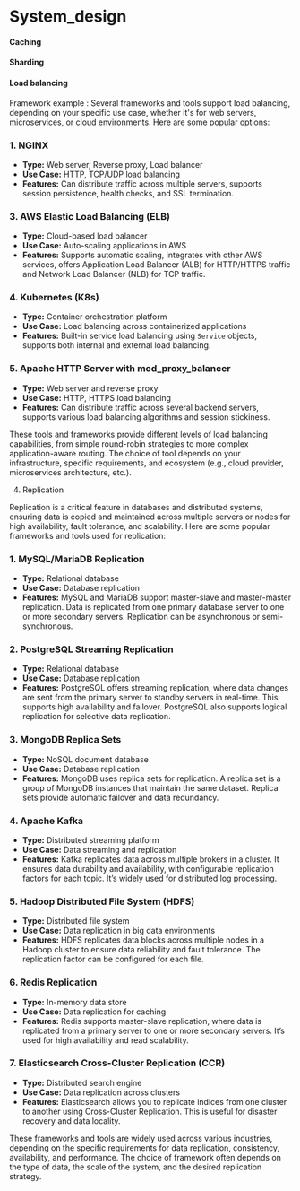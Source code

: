 # System_design

#### Caching

#### Sharding

#### Load balancing

Framework example :
Several frameworks and tools support load balancing, depending on your specific use case, whether it's for web servers, microservices, or cloud environments. Here are some popular options:

### 1. **NGINX**
   - **Type:** Web server, Reverse proxy, Load balancer
   - **Use Case:** HTTP, TCP/UDP load balancing
   - **Features:** Can distribute traffic across multiple servers, supports session persistence, health checks, and SSL termination.

### 3. **AWS Elastic Load Balancing (ELB)**
   - **Type:** Cloud-based load balancer
   - **Use Case:** Auto-scaling applications in AWS
   - **Features:** Supports automatic scaling, integrates with other AWS services, offers Application Load Balancer (ALB) for HTTP/HTTPS traffic and Network Load Balancer (NLB) for TCP traffic.

### 4. **Kubernetes (K8s)**
   - **Type:** Container orchestration platform
   - **Use Case:** Load balancing across containerized applications
   - **Features:** Built-in service load balancing using `Service` objects, supports both internal and external load balancing.

### 5. **Apache HTTP Server with mod_proxy_balancer**
   - **Type:** Web server and reverse proxy
   - **Use Case:** HTTP, HTTPS load balancing
   - **Features:** Can distribute traffic across several backend servers, supports various load balancing algorithms and session stickiness.

These tools and frameworks provide different levels of load balancing capabilities, from simple round-robin strategies to more complex application-aware routing. The choice of tool depends on your infrastructure, specific requirements, and ecosystem (e.g., cloud provider, microservices architecture, etc.).

4. Replication

Replication is a critical feature in databases and distributed systems, ensuring data is copied and maintained across multiple servers or nodes for high availability, fault tolerance, and scalability. Here are some popular frameworks and tools used for replication:

### 1. **MySQL/MariaDB Replication**
   - **Type:** Relational database
   - **Use Case:** Database replication
   - **Features:** MySQL and MariaDB support master-slave and master-master replication. Data is replicated from one primary database server to one or more secondary servers. Replication can be asynchronous or semi-synchronous.

### 2. **PostgreSQL Streaming Replication**
   - **Type:** Relational database
   - **Use Case:** Database replication
   - **Features:** PostgreSQL offers streaming replication, where data changes are sent from the primary server to standby servers in real-time. This supports high availability and failover. PostgreSQL also supports logical replication for selective data replication.

### 3. **MongoDB Replica Sets**
   - **Type:** NoSQL document database
   - **Use Case:** Database replication
   - **Features:** MongoDB uses replica sets for replication. A replica set is a group of MongoDB instances that maintain the same dataset. Replica sets provide automatic failover and data redundancy.

### 4. **Apache Kafka**
   - **Type:** Distributed streaming platform
   - **Use Case:** Data streaming and replication
   - **Features:** Kafka replicates data across multiple brokers in a cluster. It ensures data durability and availability, with configurable replication factors for each topic. It’s widely used for distributed log processing.


### 5. **Hadoop Distributed File System (HDFS)**
   - **Type:** Distributed file system
   - **Use Case:** Data replication in big data environments
   - **Features:** HDFS replicates data blocks across multiple nodes in a Hadoop cluster to ensure data reliability and fault tolerance. The replication factor can be configured for each file.

### 6. **Redis Replication**
   - **Type:** In-memory data store
   - **Use Case:** Data replication for caching
   - **Features:** Redis supports master-slave replication, where data is replicated from a primary server to one or more secondary servers. It’s used for high availability and read scalability.

### 7. **Elasticsearch Cross-Cluster Replication (CCR)**
   - **Type:** Distributed search engine
   - **Use Case:** Data replication across clusters
   - **Features:** Elasticsearch allows you to replicate indices from one cluster to another using Cross-Cluster Replication. This is useful for disaster recovery and data locality.

These frameworks and tools are widely used across various industries, depending on the specific requirements for data replication, consistency, availability, and performance. The choice of framework often depends on the type of data, the scale of the system, and the desired replication strategy.
